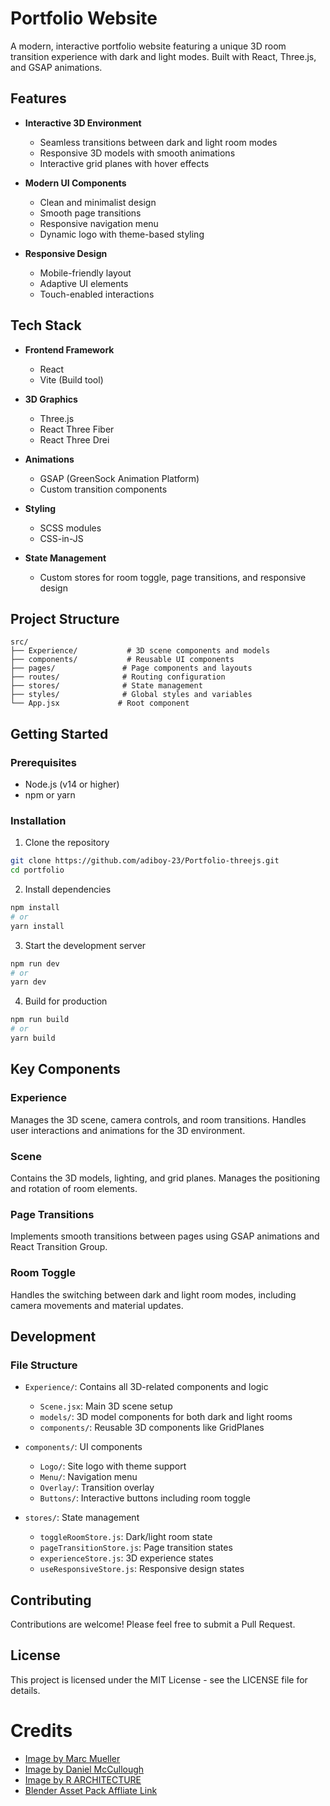 # Portfolio Website

A modern, interactive portfolio website featuring a unique 3D room transition experience with dark and light modes. Built with React, Three.js, and GSAP animations.

## Features

- **Interactive 3D Environment**
  - Seamless transitions between dark and light room modes
  - Responsive 3D models with smooth animations
  - Interactive grid planes with hover effects

- **Modern UI Components**
  - Clean and minimalist design
  - Smooth page transitions
  - Responsive navigation menu
  - Dynamic logo with theme-based styling

- **Responsive Design**
  - Mobile-friendly layout
  - Adaptive UI elements
  - Touch-enabled interactions

## Tech Stack

- **Frontend Framework**
  - React
  - Vite (Build tool)

- **3D Graphics**
  - Three.js
  - React Three Fiber
  - React Three Drei

- **Animations**
  - GSAP (GreenSock Animation Platform)
  - Custom transition components

- **Styling**
  - SCSS modules
  - CSS-in-JS

- **State Management**
  - Custom stores for room toggle, page transitions, and responsive design

## Project Structure

```
src/
├── Experience/           # 3D scene components and models
├── components/           # Reusable UI components
├── pages/               # Page components and layouts
├── routes/              # Routing configuration
├── stores/              # State management
├── styles/              # Global styles and variables
└── App.jsx             # Root component
```

## Getting Started

### Prerequisites

- Node.js (v14 or higher)
- npm or yarn

### Installation

1. Clone the repository
```bash
git clone https://github.com/adiboy-23/Portfolio-threejs.git
cd portfolio
```

2. Install dependencies
```bash
npm install
# or
yarn install
```

3. Start the development server
```bash
npm run dev
# or
yarn dev
```

4. Build for production
```bash
npm run build
# or
yarn build
```

## Key Components

### Experience
Manages the 3D scene, camera controls, and room transitions. Handles user interactions and animations for the 3D environment.

### Scene
Contains the 3D models, lighting, and grid planes. Manages the positioning and rotation of room elements.

### Page Transitions
Implements smooth transitions between pages using GSAP animations and React Transition Group.

### Room Toggle
Handles the switching between dark and light room modes, including camera movements and material updates.

## Development

### File Structure

- `Experience/`: Contains all 3D-related components and logic
  - `Scene.jsx`: Main 3D scene setup
  - `models/`: 3D model components for both dark and light rooms
  - `components/`: Reusable 3D components like GridPlanes

- `components/`: UI components
  - `Logo/`: Site logo with theme support
  - `Menu/`: Navigation menu
  - `Overlay/`: Transition overlay
  - `Buttons/`: Interactive buttons including room toggle

- `stores/`: State management
  - `toggleRoomStore.js`: Dark/light room state
  - `pageTransitionStore.js`: Page transition states
  - `experienceStore.js`: 3D experience states
  - `useResponsiveStore.js`: Responsive design states

## Contributing

Contributions are welcome! Please feel free to submit a Pull Request.

## License

This project is licensed under the MIT License - see the LICENSE file for details.

# Credits

- [Image by Marc Mueller](https://www.pexels.com/photo/man-sitting-in-front-of-computer-380769/)
- [Image by Daniel McCullough](https://unsplash.com/photos/person-drafting-on-blueprint--FPFq_trr2Y)
- [Image by R ARCHITECTURE](https://unsplash.com/photos/black-wooden-table-and-chairs-wDDfbanbhl8)
- [Blender Asset Pack Affliate Link](https://blendermarket.com/products/interior-models?ref=603)